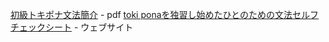 [初級トキポナ文法簡介](https://notolite.github.io/tokipona_bunpou/tokipona_grammar.pdf) - pdf
[toki ponaを独習し始めたひとのための文法セルフチェックシート](https://notolite.github.io/tokipona_bunpou/checklist/) - ウェブサイト
